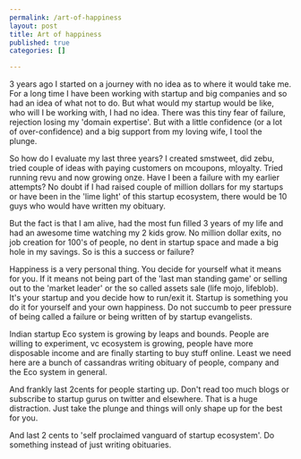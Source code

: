 ```yaml
--- 
permalink: /art-of-happiness
layout: post
title: Art of happiness
published: true
categories: []

---
```

3 years ago I started on a journey with no idea as to where it would take me. For a long time I have been working with startup and big companies and so had an idea of what not to do. But what would my startup would be like, who will I be working with, I had no idea. There was this tiny fear of failure, rejection losing my &#39;domain expertise&#39;. But with a little confidence (or a lot of over-confidence) and a big support from my loving wife, I tool the plunge.

So how do I evaluate my last three years? I created smstweet, did zebu, tried couple of ideas with paying customers on mcoupons, mloyalty. Tried running revu and now growing onze. Have I been a failure with my earlier attempts? No doubt if I had raised couple of million dollars for my startups or have been in the &#39;lime light&#39; of this startup ecosystem, there would be 10 guys who would have written my obituary.

But the fact is that I am alive, had the most fun filled 3 years of my life and had an awesome time watching my 2 kids grow. No million dollar exits, no job creation for 100&#39;s of people, no dent in startup space and made a big hole in my savings. So is this a success or failure?

Happiness is a very personal thing. You decide for yourself what it means for you. If it means not being part of the &#39;last man standing game&#39; or selling out to the &#39;market leader&#39; or the so called assets sale (life mojo, lifeblob). It&#39;s your startup and you decide how to run/exit it. Startup is something you do it for yourself and your own happiness. Do not succumb to peer pressure of being called a failure or being written of by startup evangelists. 

Indian startup Eco system is growing by leaps and bounds. People are willing to experiment, vc ecosystem is growing, people have more disposable income and are finally starting to buy stuff online. Least we need here are a bunch of cassandras writing obituary of people, company and the Eco system in general.

And frankly last 2cents for people starting up. Don&#39;t read too much blogs or subscribe to startup gurus on twitter and elsewhere. That is a huge distraction. Just take the plunge and things will only shape up for the best for you.

And last 2 cents to &#39;self proclaimed vanguard of startup ecosystem&#39;. Do something instead of just writing obituaries.

